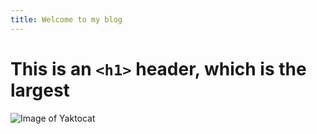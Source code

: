 ```yaml
---
title: Welcome to my blog
---
```


# This is an `<h1>` header, which is the largest
![Image of Yaktocat](https://octodex.github.com/images/yaktocat.png)
